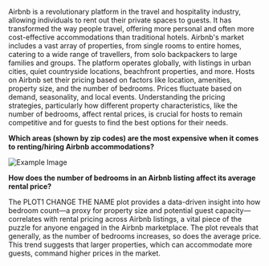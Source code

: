 Airbnb is a revolutionary platform in the travel and hospitality industry, allowing individuals to rent out their private spaces to guests. It has transformed the way people travel, offering more personal and often more cost-effective accommodations than traditional hotels.
  Airbnb's market includes a vast array of properties, from single rooms to entire homes, catering to a wide range of travellers, from solo backpackers to large families and groups. The platform operates globally, with listings in urban cities, quiet countryside locations, beachfront properties, and more.
  Hosts on Airbnb set their pricing based on factors like location, amenities, property size, and the number of bedrooms. Prices fluctuate based on demand, seasonality, and local events. Understanding the pricing strategies, particularly how different property characteristics, like the number of bedrooms, affect rental prices, is crucial for hosts to remain competitive and for guests to find the best options for their needs.


  **Which areas (shown by zip codes) are the most expensive when it comes to renting/hiring Airbnb accommodations?**

  ![Example Image](/images/example.png)




  **How does the number of bedrooms in an Airbnb listing affect its average rental price?**
  
  The PLOT1 CHANGE THE NAME plot provides a data-driven insight into how bedroom count—a proxy for property size and potential guest capacity—correlates with rental pricing across Airbnb listings, a vital piece of the puzzle for anyone engaged in the Airbnb marketplace.
  The plot reveals that generally, as the number of bedrooms increases, so does the average price. This trend suggests that larger properties, which can accommodate more guests, command higher prices in the market.









